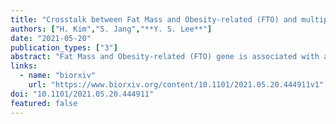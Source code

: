 ```yaml
---
title: "Crosstalk between Fat Mass and Obesity-related (FTO) and multiple WNT signaling pathways"
authors: ["H. Kim","S. Jang","**Y. S. Lee**"]
date: "2021-05-20"
publication_types: ["3"]
abstract: "Fat Mass and Obesity-related (FTO) gene is associated with a diverse set of human diseases. Yet, the functional landscape of FTO remains largely unknown, most likely owing to its wide range of mechanistic roles and cell-type-specific targets. Here, we discover the intricate role of FTO in multiple WNT signaling pathways. Re-analyses of public data identified the bifurcation of canonical and noncanonical WNT pathways as the major role of FTO. In FTO-depleted cells, we find that the canonical WNT/β-Catenin signaling is inhibited in a non-cell autonomous manner via the upregulation of DKK1. Simultaneously, this upregulation of DKK1 promotes cell migration via activating the noncanonical WNT/PCP pathway. Unexpectedly, we also find that the canonical WNT/STOP signaling induces the accumulation of cytoplasmic FTO proteins. This subsequently leads to the stabilization of mRNAs via RNA demethylation, revealing a previously uncharacterized mode of WNT action in RNA regulation. Altogether, this study places the functional context of FTO at the branching point of multiple WNT signaling pathways which may explain the wide spectrum of FTO functions."
links:
  - name: "biorxiv"
    url: "https://www.biorxiv.org/content/10.1101/2021.05.20.444911v1"
doi: "10.1101/2021.05.20.444911"
featured: false
---
```

